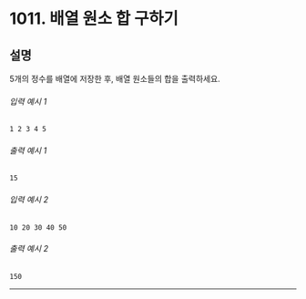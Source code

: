 # 1011. 배열 원소 합 구하기

## **설명**  
5개의 정수를 배열에 저장한 후, 배열 원소들의 합을 출력하세요.

###### 입력 예시 1  
    1 2 3 4 5

###### 출력 예시 1  
    15

###### 입력 예시 2  
    10 20 30 40 50

###### 출력 예시 2  
    150

---